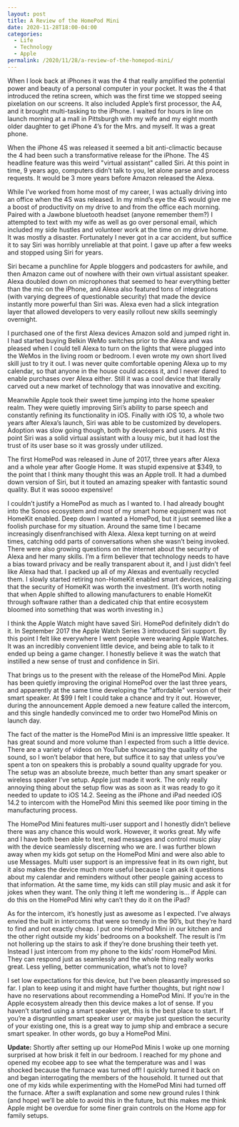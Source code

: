 ```yaml
---
layout: post
title: A Review of the HomePod Mini
date: 2020-11-28T18:00-04:00
categories:
  - Life
  - Technology
  - Apple
permalink: /2020/11/28/a-review-of-the-homepod-mini/
---
```


When I look back at iPhones it was the 4 that really amplified the potential power and beauty of a personal computer in your pocket. It was the 4 that introduced the retina screen, which was the first time we stopped seeing pixelation on our screens. It also included Apple’s first processor, the A4, and it brought multi-tasking to the iPhone. I waited for hours in line on launch morning at a mall in Pittsburgh with my wife and my eight month older daughter to get iPhone 4’s for the Mrs. and myself. It was a great phone.

When the iPhone 4S was released it seemed a bit anti-climactic because the 4 had been such a transformative release for the iPhone. The 4S headline feature was this weird "virtual assistant" called Siri. At this point in time, 9 years ago, computers didn’t talk to you, let alone parse and process requests. It would be 3 more years before Amazon released the Alexa.

While I’ve worked from home most of my career, I was actually driving into an office when the 4S was released. In my mind’s eye the 4S would give me a boost of productivity on my drive to and from the office each morning. Paired with a Jawbone bluetooth headset (anyone remember them?) I attempted to text with my wife as well as go over personal email, which included my side hustles and volunteer work at the time on my drive home. It was mostly a disaster. Fortunately I never got in a car accident, but suffice it to say Siri was horribly unreliable at that point. I gave up after a few weeks and stopped using Siri for years.

Siri became a punchline for Apple bloggers and podcasters for awhile, and then Amazon came out of nowhere with their own virtual assistant speaker. Alexa doubled down on microphones that seemed to hear everything better than the mic on the iPhone, and Alexa also featured tons of integrations (with varying degrees of questionable security) that made the device instantly more powerful than Siri was. Alexa even had a slick integration layer that allowed developers to very easily rollout new skills seemingly overnight.

I purchased one of the first Alexa devices Amazon sold and jumped right in. I had started buying Belkin WeMo switches prior to the Alexa and was pleased when I could tell Alexa to turn on the lights that were plugged into the WeMos in the living room or bedroom. I even wrote my own short lived skill just to try it out. I was never quite comfortable opening Alexa up to my calendar, so that anyone in the house could access it, and I never dared to enable purchases over Alexa either. Still it was a cool device that literally carved out a new market of technology that was innovative and exciting.

Meanwhile Apple took their sweet time jumping into the home speaker realm. They were quietly improving Siri’s ability to parse speech and constantly refining its functionality in iOS. Finally with iOS 10, a whole two years after Alexa’s launch, Siri was able to be customized by developers. Adoption was slow going though, both by developers and users. At this point Siri was a solid virtual assistant with a lousy mic, but it had lost the trust of its user base so it was grossly under utilized.

The first HomePod was released in June of 2017, three years after Alexa and a whole year after Google Home. It was stupid expensive at $349, to the point that I think many thought this was an Apple troll. It had a dumbed down version of Siri, but it touted an amazing speaker with fantastic sound quality. But it was soooo expensive!

I couldn’t justify a HomePod as much as I wanted to. I had already bought into the Sonos ecosystem and most of my smart home equipment was not HomeKit enabled. Deep down I wanted a HomePod, but it just seemed like a foolish purchase for my situation. Around the same time I became increasingly disenfranchised with Alexa. Alexa kept turning on at weird times, catching odd parts of conversations when she wasn’t being invoked. There were also growing questions on the internet about the security of Alexa and her many skills. I’m a firm believer that technology needs to have a bias toward privacy and be really transparent about it, and I just didn’t feel like Alexa had that. I packed up all of my Alexas and eventually recycled them. I slowly started retiring non-HomeKit enabled smart devices, realizing that the security of HomeKit was worth the investment. (It’s worth noting that when Apple shifted to allowing manufacturers to enable HomeKit through software rather than a dedicated chip that entire ecosystem bloomed into something that was worth investing in.)

I think the Apple Watch might have saved Siri. HomePod definitely didn’t do it. In September 2017 the Apple Watch Series 3 introduced Siri support. By this point I felt like everywhere I went people were wearing Apple Watches. It was an incredibly convenient little device, and being able to talk to it ended up being a game changer. I honestly believe it was the watch that instilled a new sense of trust and confidence in Siri.

That brings us to the present with the release of the HomePod Mini. Apple has been quietly improving the original HomePod over the last three years, and apparently at the same time developing the "affordable" version of their smart speaker. At $99 I felt I could take a chance and try it out. However, during the announcement Apple demoed a new feature called the intercom, and this single handedly convinced me to order two HomePod Minis on launch day.

The fact of the matter is the HomePod Mini is an impressive little speaker. It has great sound and more volume than I expected from such a little device. There are a variety of videos on YouTube showcasing the quality of the sound, so I won’t belabor that here, but suffice it to say that unless you’ve spent a ton on speakers this is probably a sound quality upgrade for you. The setup was an absolute breeze, much better than any smart speaker or wireless speaker I’ve setup. Apple just made it work. The only really annoying thing about the setup flow was as soon as it was ready to go it needed to update to iOS 14.2. Seeing as the iPhone and iPad needed iOS 14.2 to intercom with the HomePod Mini this seemed like poor timing in the manufacturing process.

The HomePod Mini features multi-user support and I honestly didn’t believe there was any chance this would work. However, it works great. My wife and I have both been able to text, read messages and control music play with the device seamlessly discerning who we are. I was further blown away when my kids got setup on the HomePod Mini and were also able to use Messages. Multi user support is an impressive feat in its own right, but it also makes the device much more useful because I can ask it questions about my calendar and reminders without other people gaining access to that information. At the same time, my kids can still play music and ask it for jokes when they want. The only thing it left me wondering is… if Apple can do this on the HomePod Mini why can’t they do it on the iPad?

As for the intercom, it’s honestly just as awesome as I expected. I’ve always envied the built in intercoms that were so trendy in the 90’s, but they’re hard to find and not exactly cheap. I put one HomePod Mini in our kitchen and the other right outside my kids’ bedrooms on a bookshelf. The result is I’m not hollering up the stairs to ask if they’re done brushing their teeth yet. Instead I just intercom from my phone to the kids’ room HomePod Mini. They can respond just as seamlessly and the whole thing really works great. Less yelling, better communication, what’s not to love?

I set low expectations for this device, but I’ve been pleasantly impressed so far. I plan to keep using it and might have further thoughts, but right now I have no reservations about recommending a HomePod Mini. If you’re in the Apple ecosystem already then this device makes a lot of sense. If you haven’t started using a smart speaker yet, this is the best place to start. If you’re a disgruntled smart speaker user or maybe just question the security of your existing one, this is a great way to jump ship and embrace a secure smart speaker. In other words, go buy a HomePod Mini.

**Update:** Shortly after setting up our HomePod Minis I woke up one morning surprised at how brisk it felt in our bedroom. I reached for my phone and opened my ecobee app to see what the temperature was and I was shocked because the furnace was turned off! I quickly turned it back on and began interrogating the members of the household. It turned out that one of my kids while experimenting with the HomePod Mini had turned off the furnace. After a swift explanation and some new ground rules I think (and hope) we’ll be able to avoid this in the future, but this makes me think Apple might be overdue for some finer grain controls on the Home app for family setups.

